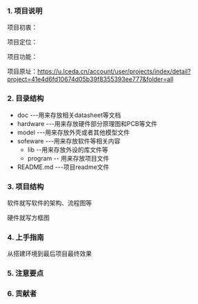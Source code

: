 ### 1. 项目说明

项目初衷：

项目定位：

项目功能：

项目原址：https://u.lceda.cn/account/user/projects/index/detail?project=41e4d6fd10674d05b39f8355393ee777&folder=all

### 2. 目录结构  

* doc      ---用来存放相关datasheet等文档
* hardware  ---用来存放硬件部分原理图和PCB等文件
* model      ---用来存放外壳或者其他模型文件
* sofeware   ---用来存放软件等相关内容
  * lib     --用来存放外设的库文件等
  * program   -- 用来存放项目文件
* README.md    ---项目readme文件

### 3. 项目结构

软件就写软件的架构、流程图等

硬件就写方框图

### 4. 上手指南

从搭建环境到最后项目最终效果

### 5. 注意要点



### 6. 贡献者



